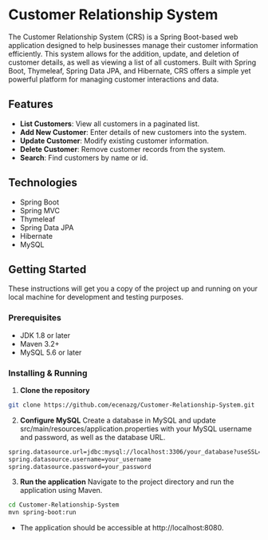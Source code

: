# Customer Relationship System

The Customer Relationship System (CRS) is a Spring Boot-based web application designed to help businesses manage their customer information efficiently. This system allows for the addition, update, and deletion of customer details, as well as viewing a list of all customers. Built with Spring Boot, Thymeleaf, Spring Data JPA, and Hibernate, CRS offers a simple yet powerful platform for managing customer interactions and data.

## Features

- **List Customers**: View all customers in a paginated list.
- **Add New Customer**: Enter details of new customers into the system.
- **Update Customer**: Modify existing customer information.
- **Delete Customer**: Remove customer records from the system.
- **Search**: Find customers by name or id.

## Technologies

- Spring Boot
- Spring MVC
- Thymeleaf
- Spring Data JPA
- Hibernate
- MySQL

## Getting Started

These instructions will get you a copy of the project up and running on your local machine for development and testing purposes.

### Prerequisites

- JDK 1.8 or later
- Maven 3.2+
- MySQL 5.6 or later

### Installing & Running

1. **Clone the repository**

```bash
git clone https://github.com/ecenazg/Customer-Relationship-System.git
```
2. **Configure MySQL**
Create a database in MySQL and update src/main/resources/application.properties with your MySQL username and password, as well as the database URL.
```bash
spring.datasource.url=jdbc:mysql://localhost:3306/your_database?useSSL=false&serverTimezone=UTC
spring.datasource.username=your_username
spring.datasource.password=your_password
```
3. **Run the application**
Navigate to the project directory and run the application using Maven.
```bash
cd Customer-Relationship-System
mvn spring-boot:run
```
- The application should be accessible at http://localhost:8080.
